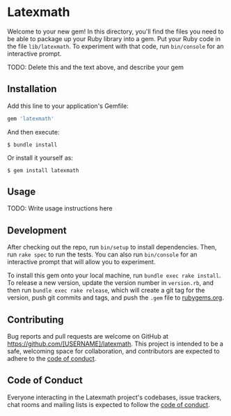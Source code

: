 # Latexmath

Welcome to your new gem! In this directory, you'll find the files you need to be able to package up your Ruby library into a gem. Put your Ruby code in the file `lib/latexmath`. To experiment with that code, run `bin/console` for an interactive prompt.

TODO: Delete this and the text above, and describe your gem

## Installation

Add this line to your application's Gemfile:

```ruby
gem 'latexmath'
```

And then execute:

    $ bundle install

Or install it yourself as:

    $ gem install latexmath

## Usage

TODO: Write usage instructions here

## Development

After checking out the repo, run `bin/setup` to install dependencies. Then, run `rake spec` to run the tests. You can also run `bin/console` for an interactive prompt that will allow you to experiment.

To install this gem onto your local machine, run `bundle exec rake install`. To release a new version, update the version number in `version.rb`, and then run `bundle exec rake release`, which will create a git tag for the version, push git commits and tags, and push the `.gem` file to [rubygems.org](https://rubygems.org).

## Contributing

Bug reports and pull requests are welcome on GitHub at https://github.com/[USERNAME]/latexmath. This project is intended to be a safe, welcoming space for collaboration, and contributors are expected to adhere to the [code of conduct](https://github.com/[USERNAME]/latexmath/blob/master/CODE_OF_CONDUCT.md).


## Code of Conduct

Everyone interacting in the Latexmath project's codebases, issue trackers, chat rooms and mailing lists is expected to follow the [code of conduct](https://github.com/[USERNAME]/latexmath/blob/master/CODE_OF_CONDUCT.md).
